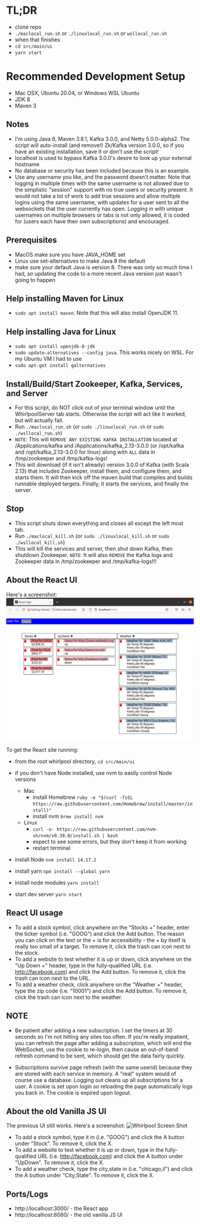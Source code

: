 # TL;DR
- clone repo
- `./maclocal_run.sh` or `./linuxlocal_run.sh` or `wsllocal_run.sh`
- when that finishes
- `cd src/main/ui`
- `yarn start`

# Recommended Development Setup
- Mac OSX, Ubuntu 20.04, or Windows WSL Ubuntu
- JDK 8
- Maven 3

## Notes
- I'm using Java 8, Maven 3.8.1, Kafka 3.0.0, and Netty 5.0.0-alpha2. The script will auto-install (and remove!) Zk/Kafka version 3.0.0, so if you have an existing installation, save it or don't use the script!
- localhost is used to bypass Kafka 3.0.0's desire to look up your external hostname
- No database or security has been included because this is an example.
- Use any username you like, and the password doesn't matter. Note that logging in multiple times with the same username is not allowed due to the simplistic "session" support with no true users or security present.
It would not take a lot of work to add true sessions and allow multiple logins using the same username, with updates for a user sent to all the websockets that the user currently has open.
Logging in with unique usernames on multiple browsers or tabs is not only allowed, it is coded for (users each have their own subscriptions) and encouraged.

## Prerequisites
- MacOS make sure you have JAVA_HOME set
- Linux use set-alternatives to make Java 8 the default
- make sure your default Java is version 8. There was only so much time I had, so updating the code to a more recent Java version just wasn't going to happen

## Help installing Maven for Linux
- `sudo apt install maven`. Note that this will also install OpenJDK 11.

## Help installing Java for Linux
- `sudo apt install openjdk-8-jdk`
- `sudo update-alternatives --config java`. This works nicely on WSL. For my Ubuntu VM I had to use
- `sudo apt-get install galternatives`

## Install/Build/Start Zookeeper, Kafka, Services, and Server
- For this script, do NOT click out of your terminal window until the WhirlpoolServer tab starts. Otherwise the script will act like it worked, but will actually fail.
- Run `./maclocal_run.sh` (or `sudo ./linuxlocal_run.sh` or `sudo ./wsllocal_run.sh`)
- `NOTE`: This will `REMOVE ANY EXISTING KAFKA INSTALLATION` located at /Applications/kafka and /Applications/kafka_2.13-3.0.0 (or /opt/kafka and /opt/kafka_2.13-3.0.0 for linux)
along with `ALL` data in /tmp/zookeeper and /tmp/kafka-logs!
- This will download (if it isn't already) version 3.0.0 of Kafka (with Scala 2.13) that includes Zookeeper, install them, and configure them, and starts them. It will then kick off the maven build that compiles
and builds runnable deployed targets. Finally, it starts the services, and finally the server.

## Stop
- This script shuts down everything and closes all except the left most tab.
- Run `./maclocal_kill.sh` (or `sudo ./linuxlocal_kill.sh` or `sudo ./wsllocal_kill.sh`)
- This will kill the services and server, then shut down Kafka, then shutdown Zookeeper. `NOTE`: It will also `REMOVE` the Kafka logs and Zookeeper data in /tmp/zookeeper and /tmp/kafka-logs!!!

## About the React UI
Here's a screenshot:
![Whirlpool Screen Shot](https://github.com/jwboardman/whirlpool/blob/master/whirlpool_react_ui.png?raw=true "Whirlpool")

To get the React site running:
- from the root whirlpool directory, `cd src/main/ui`
- if you don't have Node installed, use nvm to easily control Node versions
  - Mac
    - install Homebrew `ruby -e "$(curl -fsSL https://raw.githubusercontent.com/Homebrew/install/master/install)"`
    - install nvm `brew install nvm`
  - Linux
    - `curl -o- https://raw.githubusercontent.com/nvm-sh/nvm/v0.39.0/install.sh | bash`
    - expect to see some errors, but they don't keep it from working
    - restart terminal

- install Node `nvm install 14.17.2`
- install yarn `npm install --global yarn`
- install node modules `yarn install`
- start dev server `yarn start`

## React UI usage
- To add a stock symbol, click anywhere on the "Stocks +" header, enter the ticker symbol (i.e. "GOOG") and click the Add button. The reason you can click on the text or the + is for accessibility - the + by itself is really too small of a target. To remove it, click the trash can icon next to the stock.
- To add a website to test whether it is up or down, click anywhere on the "Up Down +" header, type in the fully-qualified URL (i.e. http://facebook.com) and click the Add button. To remove it, click the trash can icon next to the URL.
- To add a weather check, click anywhere on the "Weather +" header, type the zip code (i.e. "10001") and click the Add button. To remove it, click the trash can icon next to the weather.

## NOTE
- Be patient after adding a new subscription. I set the timers at 30 seconds so I'm not hitting any sites too often. If you're really impatient, you can refresh the page after adding a subscription, which will end the WebSocket, use the cookie to re-login, then cause an out-of-band refresh command to be sent, which should get the data fairly quickly.

- Subscriptions survive page refresh (with the same userid) because they are stored with each service in memory. A "real" system would of course use a database. Logging out cleans up all subscriptions for a user. A cookie is set upon login so reloading the page automatically logs you back in. The cookie is expired upon logout.

## About the old Vanilla JS UI
The previous UI still works. Here's a screenshot:
![Whirlpool Screen Shot](https://github.com/jwboardman/whirlpool/blob/master/whirlpool.png?raw=true "Whirlpool")

- To add a stock symbol, type it in (i.e. "GOOG") and click the A button under "Stock". To remove it, click the X.
- To add a website to test whether it is up or down, type in the fully-qualified URL (i.e. http://facebook.com) and click the A button under "UpDown". To remove it, click the X.
- To add a weather check, type the city,state in (i.e. "chicago,il") and click the A button under "City,State". To remove it, click the X.

## Ports/Logs
- http://localhost:3000/ - the React app
- http://localhost:8080/ - the old vanilla JS UI
